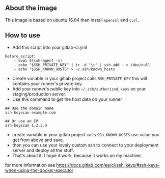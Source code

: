 ## About the image
This image is based on ubuntu 16.04 then install `openssl` and `curl`.

## How to use
- Add this script into your gitlab-ci.yml
```
before_script:
    - eval $(ssh-agent -s)
    - echo "$SSH_PRIVATE_KEY" | tr -d '\r' | ssh-add - > /dev/null
    - echo "$SSH_KNOWN_HOSTS" > ~/.ssh/known_hosts
```
- Create variable in your gitlab project calls `SSH_PRIVATE_KEY` this will contains your runner's private key.
- Add your runner's public key into `~/.ssh/authorized_keys` on your staging/production server.
- Use this command to get the host data on your runner
```
## Use the domain name
ssh-keyscan example.com

## Or use an IP
ssh-keyscan 1.2.3.4
```
- create variable in your gitlab project calls `SSH_KNOWN_HOSTS` use value you get from above and save.
- then you can use your lovely custom ssh to connect to your deployment server and deploy all the stuff.
- That's about it. I hope it work, because it works on my machine. 

for more information see https://docs.gitlab.com/ee/ci/ssh_keys/#ssh-keys-when-using-the-docker-executor
